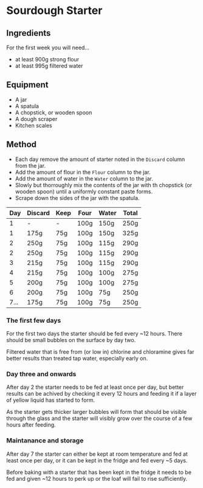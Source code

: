 # Sourdough Starter

## Ingredients

For the first week you will need...

- at least 900g strong flour
- at least 995g filtered water

## Equipment

- A jar
- A spatula
- A chopstick, or wooden spoon
- A dough scraper
- Kitchen scales

## Method

- Each day remove the amount of starter noted in the `Discard` column from the jar.
- Add the amount of flour in the `Flour` column to the jar.
- Add the amount of water in the `Water` column to the jar.
- Slowly but thorroughly mix the contents of the jar with th chopstick (or wooden spoon) until a uniformly constant paste forms.
- Scrape down the sides of the jar with the spatula.

| Day   | Discard  | Keep  | Four  | Water  | Total  |
|-------|----------|-------|-------|--------|--------|
| 1     | -        | -     | 100g  | 150g   | 250g   |
| 1     | 175g     | 75g   | 100g  | 150g   | 325g   |
| 2     | 250g     | 75g   | 100g  | 115g   | 290g   |
| 2     | 250g     | 75g   | 100g  | 115g   | 290g   |
| 3     | 215g     | 75g   | 100g  | 115g   | 290g   |
| 4     | 215g     | 75g   | 100g  | 100g   | 275g   |
| 5     | 200g     | 75g   | 100g  | 100g   | 275g   |
| 6     | 200g     | 75g   | 100g  | 75g    | 250g   |
| 7...  | 175g     | 75g   | 100g  | 75g    | 250g   |

### The first few days

For the first two days the starter should be fed every ~12 hours. There should be small bubbles on the surface by day two.

Filtered water that is free from (or low in) chlorine and chloramine gives far better results than treated tap water, especially early on.

### Day three and onwards

After day 2 the starter needs to be fed at least once per day, but better results can be achived by checking it every 12 hours and feeding it if a layer of yellow liquid has started to form.

As the starter gets thicker larger bubbles will form that should be visible through the glass and the starter will visibly grow over the course of a few hours after feeding.

### Maintanance and storage

After day 7 the starter can either be kept at room temperature and fed at least once per day, or it can be kept in the fridge and fed every ~5 days.

Before baking with a starter that has been kept in the fridge it needs to be fed and given ~12 hours to perk up or the loaf will fail to rise sufficiently.
